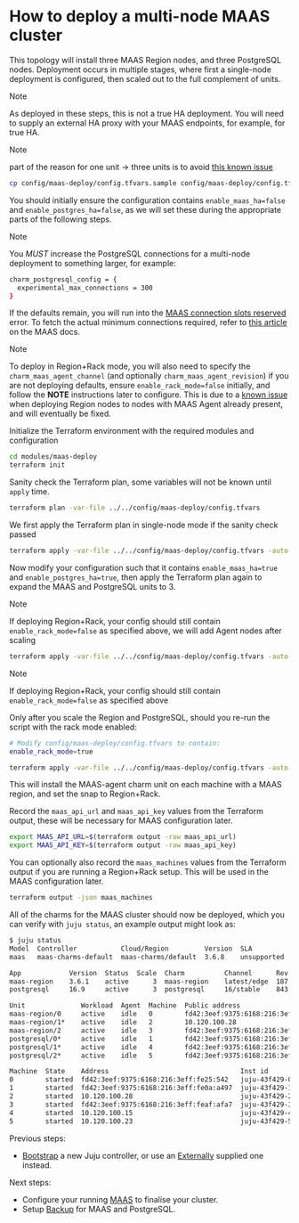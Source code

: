 # How to deploy a multi-node MAAS cluster

This topology will install three MAAS Region nodes, and three PostgreSQL nodes.
Deployment occurs in multiple stages, where first a single-node deployment is configured, then scaled out to the full complement of units.

> [!NOTE]
> As deployed in these steps, this is not a true HA deployment. You will need to supply an external HA proxy with your MAAS endpoints, for example, for true HA.

> [!NOTE]
> part of the reason for one unit -> three units is to avoid [this known issue](https://github.com/canonical/maas-charms/issues/315)

<!-- TODO: Add a diagram for multi-node deployment here. -->

```bash
cp config/maas-deploy/config.tfvars.sample config/maas-deploy/config.tfvars
```

You should initially ensure the configuration contains `enable_maas_ha=false` and `enable_postgres_ha=false`, as we will set these during the appropriate parts of the following steps.

> [!NOTE]
> You *MUST* increase the PostgreSQL connections for a multi-node deployment to something larger, for example:
> ```bash
> charm_postgresql_config = {
>   experimental_max_connections = 300
> }
> ```
>
> If the defaults remain, you will run into the [MAAS connection slots reserved](./troubleshooting.md#maas-connections-slots-reserved) error.
> To fetch the actual minimum connections required, refer to [this article](https://canonical.com/maas/docs/installation-requirements#p-12448-postgresql) on the MAAS docs.

> [!NOTE]
> To deploy in Region+Rack mode, you will also need to specify the `charm_maas_agent_channel` (and optionally `charm_maas_agent_revision`) if you are not deploying defaults, ensure `enable_rack_mode=false` initially, and follow the **NOTE** instructions later to configure.
> This is due to a [known issue](https://github.com/canonical/maas-charms/issues/316) when deploying Region nodes to nodes with MAAS Agent already present, and will eventually be fixed.

Initialize the Terraform environment with the required modules and configuration

```bash
cd modules/maas-deploy
terraform init
```

Sanity check the Terraform plan, some variables will not be known until `apply` time.

```bash
terraform plan -var-file ../../config/maas-deploy/config.tfvars
```

We first apply the Terraform plan in single-node mode if the sanity check passed

```bash
terraform apply -var-file ../../config/maas-deploy/config.tfvars -auto-approve
```

Now modify your configuration such that it contains `enable_maas_ha=true` and `enable_postgres_ha=true`, then apply the Terraform plan again to expand the MAAS and PostgreSQL units to 3.
> [!NOTE]
> If deploying Region+Rack, your config should still contain `enable_rack_mode=false` as specified above, we will add Agent nodes after scaling

```bash
terraform apply -var-file ../../config/maas-deploy/config.tfvars -auto-approve
```
> [!NOTE]
> If deploying Region+Rack, your config should still contain `enable_rack_mode=false` as specified above
>
> Only after you scale the Region and PostgreSQL, should you re-run the script with the rack mode enabled:
> ```bash
> # Modify config/maas-deploy/config.tfvars to contain:
> enable_rack_mode=true
> ```
> ```bash
> terraform apply -var-file ../../config/maas-deploy/config.tfvars -auto-approve
> ```
> This will install the MAAS-agent charm unit on each machine with a MAAS region, and set the snap to Region+Rack.

Record the `maas_api_url` and `maas_api_key` values from the Terraform output, these will be necessary for MAAS configuration later.

```bash
export MAAS_API_URL=$(terraform output -raw maas_api_url)
export MAAS_API_KEY=$(terraform output -raw maas_api_key)
```

You can optionally also record the `maas_machines` values from the Terraform output if you are running a Region+Rack setup. This will be used in the MAAS configuration later.

```bash
terraform output -json maas_machines
```

All of the charms for the MAAS cluster should now be deployed, which you can verify with `juju status`, an example output might look as:

```bash
$ juju status
Model  Controller           Cloud/Region         Version  SLA          Timestamp
maas   maas-charms-default  maas-charms/default  3.6.8    unsupported  14:37:06+01:00

App            Version  Status  Scale  Charm          Channel      Rev  Exposed  Message
maas-region    3.6.1    active      3  maas-region    latest/edge  187  no
postgresql     16.9     active      3  postgresql     16/stable    843  no

Unit              Workload  Agent  Machine  Public address                          Ports                                                                               Message
maas-region/0     active    idle   0        fd42:3eef:9375:6168:216:3eff:fe25:542   53,3128,5239-5247,5250-5274,5280-5284,5443,8000/tcp 53,67,69,123,323,5241-5247/udp
maas-region/1*    active    idle   2        10.120.100.28                           53,3128,5239-5247,5250-5274,5280-5284,5443,8000/tcp 53,67,69,123,323,5241-5247/udp
maas-region/2     active    idle   3        fd42:3eef:9375:6168:216:3eff:feaf:afa7  53,3128,5239-5247,5250-5274,5280-5284,5443,8000/tcp 53,67,69,123,323,5241-5247/udp
postgresql/0*     active    idle   1        fd42:3eef:9375:6168:216:3eff:fe0a:a497  5432/tcp
postgresql/1*     active    idle   4        fd42:3eef:9375:6168:216:3eff:fe0a:a497  5432/tcp
postgresql/2*     active    idle   5        fd42:3eef:9375:6168:216:3eff:fe0a:a497  5432/tcp

Machine  State    Address                                 Inst id        Base          AZ  Message
0        started  fd42:3eef:9375:6168:216:3eff:fe25:542   juju-43f429-0  ubuntu@24.04      Running
1        started  fd42:3eef:9375:6168:216:3eff:fe0a:a497  juju-43f429-1  ubuntu@24.04      Running
2        started  10.120.100.28                           juju-43f429-2  ubuntu@24.04      Running
3        started  fd42:3eef:9375:6168:216:3eff:feaf:afa7  juju-43f429-3  ubuntu@24.04      Running
4        started  10.120.100.15                           juju-43f429-4  ubuntu@22.04      Running
5        started  10.120.100.23                           juju-43f429-5  ubuntu@22.04      Running
```


Previous steps:
- [Bootstrap](./how_to_bootstrap_juju.md) a new Juju controller, or use an [Externally](./how_to_deploy_to_a_bootstrapped_controller.md) supplied one instead.

Next steps:
- Configure your running [MAAS](./how_to_configure_maas.md) to finalise your cluster.
- Setup [Backup](./how_to_backup.md) for MAAS and PostgreSQL.
